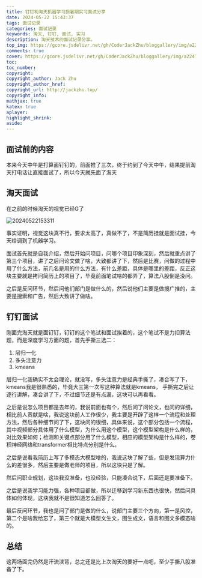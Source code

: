 ```yaml
---
title: 钉钉和淘天机器学习捞暑期实习面试分享
date: 2024-05-22 15:43:37
tags: 面试记录
categories: 面试记录
keywords: 淘天, 钉钉, 面试, 实习
description: 淘天技术的面试记录分享。
top_img: https://gcore.jsdelivr.net/gh/CoderJackZhu/bloggallery/img/a22477f98ae4f50717035574c2f85a32.jpeg
comments: true
cover: https://gcore.jsdelivr.net/gh/CoderJackZhu/bloggallery/img/a22477f98ae4f50717035574c2f85a32.jpeg
toc:
toc_number:
copyright:
copyright_author: Jack Zhu
copyright_author_href: 
copyright_url: http://jackzhu.top/
copyright_info: 
mathjax: true
katex: true
aplayer: 
highlight_shrink: 
aside: 
---
```


## 面试前的内容

本来今天中午是打算面钉钉的，前面推了三次，终于约到了今天中午，结果提前淘天打电话让直接面试了，所以今天就先面了淘天

## 淘天面试

在之前的时候淘天的视觉已经G了

![20240522153311](https://gcore.jsdelivr.net/gh/CoderJackZhu/bloggallery/img/20240522153311.png)

事实证明，视觉这块真不行，要求太高了，真做不了，不是简历挂就是面试挂，今天给调到了机器学习。

面试首先就是自我介绍，然后开始问项目，问哪个项目印象深刻，然后就重点讲了第三个项目，讲了之后问论文做了啥，大致都讲了下，然后是比赛，问做的过程中用了什么方法，前几名是用的什么方法，有什么差距，具体是哪里的差距，反正这块主要就是拷问简历上的项目了，毕竟前面笔试啥的都弄了，算法八股倒是没问。

之后是反问环节，然后问他们部门是做什么的，然后说他们主要是做搜广推的，主要是搜索和广告，然后大致讲了做啥。

## 钉钉面试

刚面完淘天就是面钉钉，钉钉的这个笔试和面试挨着的，这个笔试不是力扣算法题，而是深度学习方面的题，首先手撕三选二：

1. 层归一化
2. 多头注意力
3. kmeans

层归一化我确实不太会理论，就没写，多头注意力是经典手撕了，凑合写了下，kmeans我是很熟悉的，毕竟大三第一次写这种算法就是kmeans， 手撕完之后让逐行讲解，凑合讲了下，不过细节还是有点漏，这块可以再看看。

之后是说怎么项目都是去年的，我说前面也有个，然后问了问论文，也问的详细，相比前人贡献是啥，我说这块前人工作很少，我主要是开辟了这样一个流程和处理方法，然后各种细节问了下，这块问的很细，具体来说，这个部分包括一个流程，其中视频部分具体用了什么模型，为什么用这个模型，这个模型架构是什么样的，对比效果如何；检测和关键点部分用了什么模型，相应的模型架构是什么样的，卷积神经网络和transformer相比特点分别是什么。

之后是说看我简历上写了多模态大模型啥的，我说这块了解了些，但是发现算力什么的差很多，然后主要是做老师的项目，所以这块只是了解。

然后问职业规划，这块我没准备，也没经验，只能凑合说下，后面还是要准备下。

之后是说我学习能力强，各种项目都做，所以迁移到学习新东西也很快，然后问具体如何体现，这块我就不是很知道怎么回答了。

最后反问环节，我也是问了部门是做的什么，说部门主要三个方向，第一是风控，第二个是啥我给忘了，第三个就是大模型文生文，图生成文，语言和图文多模态啥的。

## 总结

这两场面完仍然是汗流浃背，总之还是比上次淘天的要好一点吧，至少手撕八股准备了下。

